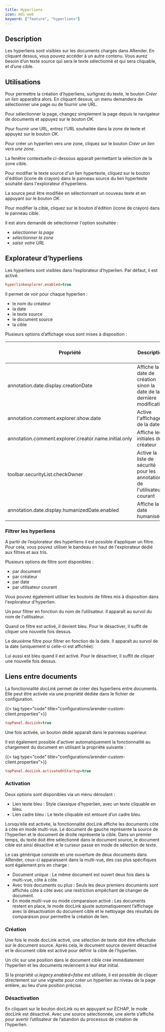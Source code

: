 ```yaml
---
title: Hyperliens
icon: mdi-web
keyword: ["feature", "hyperliens"]
---
```


## Description 
Les hyperliens sont visibles sur les documents chargés dans ARender. En cliquant dessus, vous pouvez accéder à un autre contenu. 
Vous aurez besoin d’un texte source qui sera le texte sélectionné et qui sera cliquable, et d’une cible.

## Utilisations 

Pour permettre la création d'hyperliens, surlignez du texte, le bouton *Créer un lien* apparaîtra alors.
En cliquant dessus, un menu demandera de sélectionner une page ou de fournir une URL.


Pour sélectionner la page, changez simplement la page depuis le navigateur de documents et appuyez sur le bouton *OK*.

Pour fournir une URL, entrez l'URL souhaitée dans la zone de texte et appuyez sur le bouton *OK*.

Pour créer un hyperlien vers une zone, cliquez sur le bouton *Créer un lien vers une zone*.


La fenêtre contextuelle ci-dessous apparaît permettant la sélection de la zone cible.


Pour modifier le texte source d'un lien hypertexte, cliquez sur le bouton d'édition (icone de crayon) dans le panneau 
source du lien hypertexte souhaité dans l'explorateur d'hyperliens.


La source peut être modifiée en sélectionnant un nouveau texte et en appuyant sur le bouton *OK*.

Pour modifier la cible, cliquez sur le bouton d'édition (icone de crayon) dans le panneau cible.


Il est alors demandé de sélectionner l'option souhaitée : 
- *sélectionner la page*
- *sélectionner la zone* 
- *saisir votre URL*


## Explorateur d’hyperliens

Les hyperliens sont visibles dans l’explorateur d’hyperlien. Par défaut, il est activé.


```cfg
hyperlinkexplorer.enabled=true
```



Il permet de voir pour chaque hyperlien : 

* le nom du créateur 
* la date
* le texte source
* le document source
* la cible 



Plusieurs options d’affichage vous sont mises à disposition : 

| Propriété                                                   | Description                                                                  | Valeur par défaut |
| ----------------------------------------------------------- | ---------------------------------------------------------------------------- | ----------------- |
| annotation.date.display.creationDate                        | Affiche la date de création sinon la date de la dernière modification        | true              |
| annotation.comment.explorer.show.date                       | Active l'affichage de la date                                                | true              |
| annotation.comment.explorer.creator.name.initial.only       | Affiche les initiales du créateur                                            | false             |
| toolbar.securityList.checkOwner                             | Active la liste de sécurité pour les annotations de l'utilisateur courant    | true              |
| annotation.date.display.humanizedDate.enabled               | Affiche la date humanisée                                                    | false             |



### Filtrer les hyperliens

A partir de l’explorateur des hyperliens il est possible d’appliquer un filtre. Pour cela, vous pouvez utiliser le bandeau en haut de l'explorateur dédié aux filtres et aux tris. 



Plusieurs options de filtre sont disponibles :
* par document
* par créateur
* par date
* par utilisateur courant

Vous pouvez également utiliser les boutons de filtres mis à disposition dans l'explorateur d'hyperlien. 

Un pour filtrer en fonction du nom de l’utilisateur. Il apparaît au survol du nom de l'utilisateur.



Quand ce filtre est activé, il devient bleu. Pour le désactiver, il suffit de cliquer une nouvelle fois dessus.



Le deuxième filtre pour filtrer en fonction de la date. Il apparaît au survol de la date (uniquement si celle-ci est affichée).



Lui aussi est bleu quand il est activé. Pour le désactiver, il suffit de cliquer une nouvelle fois dessus.


## Liens entre documents

La fonctionnalité *docLink* permet de créer des hyperliens entre documents. 
Elle peut être activée via une propriété dédiée dans le fichier de 
configuration.

{{< tag type="code" title="configurations/arender-custom-client.properties">}}

```cfg
topPanel.docLink=true
```


Une fois activée, un bouton dédié apparaît dans le panneau supérieur.


Il est également possible d'activer automatiquement la fonctionnalité au chargement du document en utilisant la propriété suivante :

{{< tag type="code" title="configurations/arender-custom-client.properties">}}

```cfg
topPanel.docLink.activateOnStartup=true
```


### Activation

Deux options sont disponibles via un menu déroulant :
- Lien texte bleu : Style classique d’hyperlien, avec un texte cliquable en bleu.
- Lien cadre bleu : Le texte cliquable est entouré d’un cadre bleu.

Lorsqu’elle est activée, la fonctionnalité docLink affiche les documents côte à 
côte en mode multi-vue.
Le document de gauche représente la source de l'hyperlien et le document de 
droite représente la cible.
Dans un premier temps, du texte doit être séléctionné dans le document source, 
le document cible est ainsi désactivé et le curseur passe en mode de sélection 
de texte. 

Le cas générique consiste en une ouverture de deux documents dans ARender, 
ceux-ci apparaissent dans la multi-vue, des cas plus spécifiques sont également
pris en charge : 

- Document unique :
  Le même document est ouvert deux fois dans la multi-vue, côte à côte.
- Avec trois documents ou plus : 
  Seuls les deux premiers documents sont affichés côte à côte avec une
  restriction empêchant de changer de document.
- En mode multi-vue ou mode comparaison activé :
  Les documents restent en place, le mode docLink ajuste automatiquement 
  l’affichage avec la désactivation du document cible et le nettoyage des 
  résultats de comparaison pour permettre la création de lien.

### Création 

Une fois le mode docLink activé, une sélection de texte doit être effectuée sur
le document source.
Après cela, le document source devient désactivé et le document cible est activé
pour définir la cible de l'hyperlien.

Un clic sur une position dans le document cible crée immédiatement l’hyperlien 
et les documents reviennent à leur état initial.

Si la propriété *ui.legacy.enabled=false* est utilisée, il est possible de 
cliquer directement sur une vignette pour créer un hyperlien au niveau de la 
page entière, au lieu d’une position précise.

### Désactivation 

En cliquant sur le bouton docLink ou en appuyant sur ÉCHAP, le mode docLink est 
désactivé. Avec une source sélectionnée, une alerte s’affiche pour avertir 
l’utilisateur de l’abandon du processus de création de l’hyperlien.
